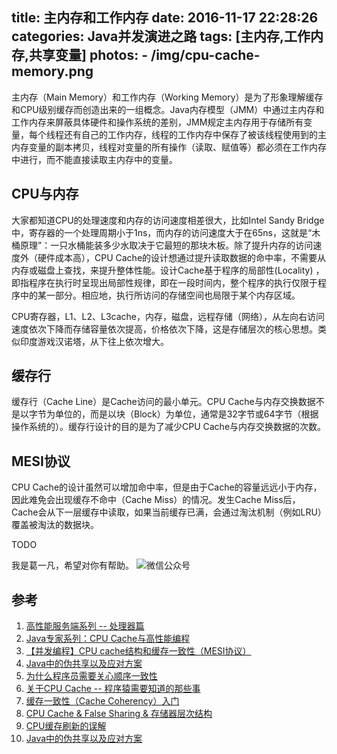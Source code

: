 title: 主内存和工作内存
date: 2016-11-17 22:28:26
categories: Java并发演进之路
tags: [主内存,工作内存,共享变量]
photos:
	- /img/cpu-cache-memory.png
---
主内存（Main Memory）和工作内存（Working Memory）是为了形象理解缓存和CPU级别缓存而创造出来的一组概念。Java内存模型（JMM）中通过主内存和工作内存来屏蔽具体硬件和操作系统的差别，JMM规定主内存用于存储所有变量，每个线程还有自己的工作内存，线程的工作内存中保存了被该线程使用到的主内存变量的副本拷贝，线程对变量的所有操作（读取、赋值等）都必须在工作内存中进行，而不能直接读取主内存中的变量。
<!--more-->

## CPU与内存
大家都知道CPU的处理速度和内存的访问速度相差很大，比如Intel Sandy Bridge中，寄存器的一个处理周期小于1ns，而内存的访问速度大于在65ns，这就是“木桶原理”：一只水桶能装多少水取决于它最短的那块木板。除了提升内存的访问速度外（硬件成本高），CPU Cache的设计想通过提升读取数据的命中率，不需要从内存或磁盘上查找，来提升整体性能。设计Cache基于程序的局部性(Locality)
，即指程序在执行时呈现出局部性规律，即在一段时间内，整个程序的执行仅限于程序中的某一部分。相应地，执行所访问的存储空间也局限于某个内存区域。

CPU寄存器，L1、L2、L3cache，内存，磁盘，远程存储（网络），从左向右访问速度依次下降而存储容量依次提高，价格依次下降，这是存储层次的核心思想。类似印度游戏汉诺塔，从下往上依次增大。

## 缓存行
缓存行（Cache Line）是Cache访问的最小单元。CPU Cache与内存交换数据不是以字节为单位的，而是以块（Block）为单位，通常是32字节或64字节（根据操作系统的）。缓存行设计的目的是为了减少CPU Cache与内存交换数据的次数。 

## MESI协议
CPU Cache的设计虽然可以增加命中率，但是由于Cache的容量远远小于内存，因此难免会出现缓存不命中（Cache Miss）的情况。发生Cache Miss后，Cache会从下一层缓存中读取，如果当前缓存已满，会通过淘汰机制（例如LRU）覆盖被淘汰的数据块。

TODO

我是葛一凡，希望对你有帮助。
![微信公众号](/img/qrcode.jpg "微信公众号")

## 参考
1. [高性能服务端系列 -- 处理器篇](https://yq.aliyun.com/articles/8061)
2. [Java专家系列：CPU Cache与高性能编程](http://geek.csdn.net/news/detail/114619)
3. [【并发编程】CPU cache结构和缓存一致性（MESI协议）](http://blog.csdn.net/reliveIT/article/details/50450136)
4. [Java中的伪共享以及应对方案](https://yq.aliyun.com/articles/62865?utm_campaign=wenzhang&utm_medium=article&utm_source=QQ-qun&utm_content=m_7536)
5. [为什么程序员需要关心顺序一致性](http://www.parallellabs.com/2010/03/06/why-should-programmer-care-about-sequential-consistency-rather-than-cache-coherence/)
6. [关于CPU Cache -- 程序猿需要知道的那些事](http://cenalulu.github.io/linux/all-about-cpu-cache/)
7. [缓存一致性（Cache Coherency）入门](http://www.infoq.com/cn/articles/cache-coherency-primer)
8. [CPU Cache & False Sharing & 存储器层次结构](http://novoland.github.io/c%E5%92%8Cos/2014/07/26/CPU%20Cache%20%E4%B8%8E%20%E5%AD%98%E5%82%A8%E5%99%A8%E5%B1%82%E6%AC%A1%E7%BB%93%E6%9E%84.html)
9. [CPU缓存刷新的误解](http://ifeve.com/cpu-cache-flushing-fallacy-cn/)
10. [Java中的伪共享以及应对方案](https://yq.aliyun.com/articles/62865?utm_campaign=wenzhang&utm_medium=article&utm_source=QQ-qun&utm_content=m_7536)